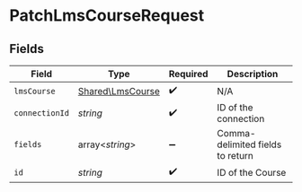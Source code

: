 # PatchLmsCourseRequest


## Fields

| Field                                                | Type                                                 | Required                                             | Description                                          |
| ---------------------------------------------------- | ---------------------------------------------------- | ---------------------------------------------------- | ---------------------------------------------------- |
| `lmsCourse`                                          | [Shared\LmsCourse](../../Models/Shared/LmsCourse.md) | :heavy_check_mark:                                   | N/A                                                  |
| `connectionId`                                       | *string*                                             | :heavy_check_mark:                                   | ID of the connection                                 |
| `fields`                                             | array<*string*>                                      | :heavy_minus_sign:                                   | Comma-delimited fields to return                     |
| `id`                                                 | *string*                                             | :heavy_check_mark:                                   | ID of the Course                                     |
